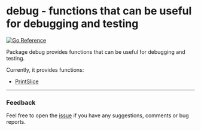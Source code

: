 debug - functions that can be useful for debugging and testing
==========

[![Go Reference](https://pkg.go.dev/badge/github.com/r-che/testing/debug.svg)](https://pkg.go.dev/github.com/r-che/testing/debug)

Package debug provides functions that can be useful for debugging and testing.

Currently, it provides functions:

  * [PrintSlice](https://pkg.go.dev/github.com/r-che/testing/debug#PrintSlice)

-------------------------

### Feedback

Feel free to open the [issue] if you have any suggestions, comments or bug reports.

[issue]: https://github.com/r-che/testing/issues
